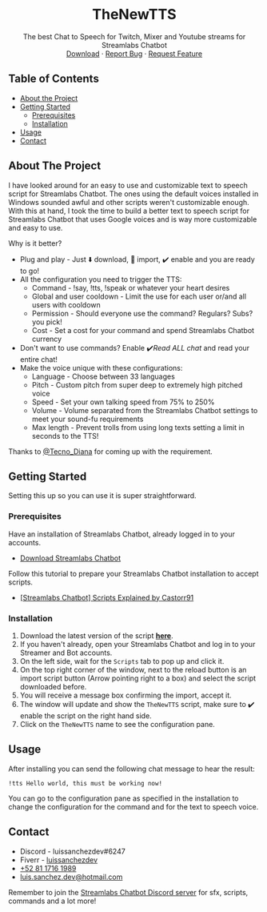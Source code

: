 <!-- PROJECT LOGO -->
<br />
<p align="center">
  <h1 align="center">TheNewTTS</h1>

  <p align="center">
    The best Chat to Speech for Twitch, Mixer and Youtube streams for Streamlabs Chatbot
    <br />
    <a href="https://github.com/LuisSanchez-Dev/TheNewTTS/archive/master.zip">Download</a>
    ·
    <a href="https://github.com/LuisSanchez-Dev/TheNewTTS/issues">Report Bug</a>
    ·
    <a href="https://github.com/LuisSanchez-Dev/TheNewTTS/issues">Request Feature</a>
  </p>
</p>

## Table of Contents

* [About the Project](#about-the-project)
* [Getting Started](#getting-started)
  * [Prerequisites](#prerequisites)
  * [Installation](#installation)
* [Usage](#usage)
* [Contact](#contact)

## About The Project

I have looked around for an easy to use and customizable text to speech script for Streamlabs Chatbot. The ones using the default voices installed in Windows sounded awful and other scripts weren't customizable enough.
With this at hand, I took the time to build a better text to speech script for Streamlabs Chatbot that uses Google voices and is way more customizable and easy to use.

Why is it better?
* Plug and play - Just ⬇️ download, 📁 import, ✔️ enable and you are ready to go!
* All the configuration you need to trigger the TTS:
  * Command - !say, !tts, !speak or whatever your heart desires
  * Global and user cooldown - Limit the use for each user or/and all users with cooldown
  * Permission - Should everyone use the command? Regulars? Subs? you pick!
  * Cost - Set a cost for your command and spend Streamlabs Chatbot currency
* Don't want to use commands? Enable ✔️*Read ALL chat* and read your entire chat!
* Make the voice unique with these configurations:
  * Language - Choose between 33 languages
  * Pitch - Custom pitch from super deep to extremely high pitched voice
  * Speed - Set your own talking speed from 75% to 250%
  * Volume - Volume separated from the Streamlabs Chatbot settings to meet your sound-fu requirements
  * Max length - Prevent trolls from using long texts setting a limit in seconds to the TTS!

Thanks to [@Tecno_Diana](https://www.twitch.tv/tecno_diana/) for coming up with the requirement.

## Getting Started

Setting this up so you can use it is super straightforward.

### Prerequisites

Have an installation of Streamlabs Chatbot, already logged in to your accounts.
* [Download Streamlabs Chatbot](https://streamlabs.com/chatbot)

Follow this tutorial to prepare your Streamlabs Chatbot installation to accept scripts.
* [[Streamlabs Chatbot] Scripts Explained by Castorr91](https://www.youtube.com/watch?v=l3FBpY-0880&t=3s)
### Installation

1. Download the latest version of the script [**here**](https://github.com/LuisSanchez-Dev/TheNewTTS/archive/master.zip).
2. If you haven't already, open your Streamlabs Chatbot and log in to your Streamer and Bot accounts.
3. On the left side, wait for the `Scripts` tab to pop up and click it.
4. On the top right corner of the window, next to the reload button is an import script button (Arrow pointing right to a box) and select the script downloaded before.
5. You will receive a message box confirming the import, accept it.
6. The window will update and show the `TheNewTTS` script, make sure to ✔️ enable the script on the right hand side.
7. Click on the `TheNewTTS` name to see the configuration pane.




<!-- USAGE EXAMPLES -->
## Usage

After installing you can send the following chat message to hear the result:
```
!tts Hello world, this must be working now!
```
You can go to the configuration pane as specified in the installation to change the configuration for the command and for the text to speech voice.

## Contact

* Discord - luissanchezdev#6247
* Fiverr - [luissanchezdev](https://fiverr.com/luissanchezdev)
* [+52 81 1716 1989](tel:+528117161989)
* luis.sanchez.dev@hotmail.com

Remember to join the [Streamlabs Chatbot Discord server](https://discordapp.com/invite/S2d4KGg) for sfx, scripts, commands and a lot more!